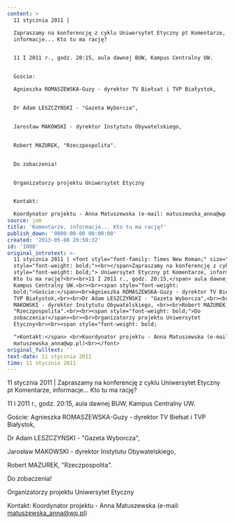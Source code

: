 ```yaml
---
content: >
  11 stycznia 2011 | 

  Zapraszamy na konferencję z cyklu Uniwersytet Etyczny pt Komentarze,
  informacje... Kto tu ma rację?


  11 I 2011 r., godz. 20:15, aula dawnej BUW, Kampus Centralny UW.


  Goście:

  Agnieszka ROMASZEWSKA-Guzy - dyrektor TV Biełsat i TVP Białystok,


  Dr Adam LESZCZYŃSKI - "Gazeta Wyborcza",


  Jarosław MAKOWSKI - dyrektor Instytutu Obywatelskiego, 


  Robert MAZUREK, "Rzeczpospolita".


  Do zobaczenia!


  Organizatorzy projektu Uniwersytet Etyczny


  Kontakt: 

  Koordynator projektu - Anna Matuszewska (e-mail: matuszewska_anna@wp.pl)
source: jom
title: 'Komentarze, informacje... Kto tu ma rację?'
publish_down: '0000-00-00 00:00:00'
created: '2013-05-08 20:59:32'
id: '1008'
original_introtext: >-
  11 stycznia 2011 | <font style="font-family: Times New Roman;" size="3"><span
  style="font-weight: bold;"><br></span>Zapraszamy na konferencję z cyklu<span
  style="font-weight: bold;"> Uniwersytet Etyczny pt Komentarze, informacje...
  Kto tu ma rację?<br><br>11 I 2011 r., godz. 20:15,</span> aula dawnej BUW,
  Kampus Centralny UW.<br><br><span style="font-weight:
  bold;">Goście:</span><br>Agnieszka ROMASZEWSKA-Guzy - dyrektor TV Biełsat i
  TVP Białystok,<br><br>Dr Adam LESZCZYŃSKI - "Gazeta Wyborcza",<br><br>Jarosław
  MAKOWSKI - dyrektor Instytutu Obywatelskiego, <br><br>Robert MAZUREK,
  "Rzeczpospolita".<br><br><span style="font-weight: bold;">Do
  zobaczenia!</span><br><br>Organizatorzy projektu Uniwersytet
  Etyczny<br><br><span style="font-weight: bold;

  ">Kontakt:</span> <br>Koordynator projektu - Anna Matuszewska (e-mail:
  matuszewska_anna@wp.pl)<br></font>
original_fulltext: ''
text-date: 11 stycznia 2011
time: 11 stycznia 2011
---
```

11 stycznia 2011 | 
Zapraszamy na konferencję z cyklu Uniwersytet Etyczny pt Komentarze, informacje... Kto tu ma rację?

11 I 2011 r., godz. 20:15, aula dawnej BUW, Kampus Centralny UW.

Goście:
Agnieszka ROMASZEWSKA-Guzy - dyrektor TV Biełsat i TVP Białystok,

Dr Adam LESZCZYŃSKI - "Gazeta Wyborcza",

Jarosław MAKOWSKI - dyrektor Instytutu Obywatelskiego, 

Robert MAZUREK, "Rzeczpospolita".

Do zobaczenia!

Organizatorzy projektu Uniwersytet Etyczny

Kontakt: 
Koordynator projektu - Anna Matuszewska (e-mail: matuszewska_anna@wp.pl)


<!--{{json:{"created_date":"2013-05-08 20:59:32","publish_down":"0000-00-00 00:00:00","id":"1008"}}}-->